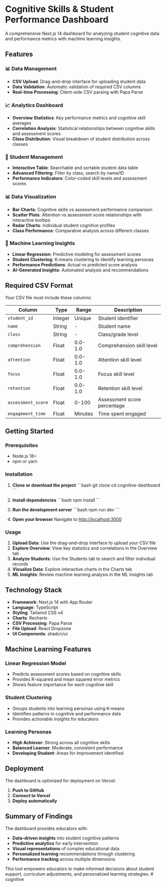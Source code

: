 # Cognitive Skills & Student Performance Dashboard

A comprehensive Next.js 14 dashboard for analyzing student cognitive data and performance metrics with machine learning insights.

## Features

### 📊 Data Management
- **CSV Upload**: Drag-and-drop interface for uploading student data
- **Data Validation**: Automatic validation of required CSV columns
- **Real-time Processing**: Client-side CSV parsing with Papa Parse

### 📈 Analytics Dashboard
- **Overview Statistics**: Key performance metrics and cognitive skill averages
- **Correlation Analysis**: Statistical relationships between cognitive skills and assessment scores
- **Class Distribution**: Visual breakdown of student distribution across classes

### 👥 Student Management
- **Interactive Table**: Searchable and sortable student data table
- **Advanced Filtering**: Filter by class, search by name/ID
- **Performance Indicators**: Color-coded skill levels and assessment scores

### 📊 Data Visualization
- **Bar Charts**: Cognitive skills vs assessment performance comparison
- **Scatter Plots**: Attention vs assessment score relationships with interactive tooltips
- **Radar Charts**: Individual student cognitive profiles
- **Class Performance**: Comparative analysis across different classes

### 🤖 Machine Learning Insights
- **Linear Regression**: Predictive modeling for assessment scores
- **Student Clustering**: K-means clustering to identify learning personas
- **Performance Predictions**: Actual vs predicted score analysis
- **AI-Generated Insights**: Automated analysis and recommendations

## Required CSV Format

Your CSV file must include these columns:

| Column | Type | Range | Description |
|--------|------|-------|-------------|
| `student_id` | Integer | Unique | Student identifier |
| `name` | String | - | Student name |
| `class` | String | - | Class/grade level |
| `comprehension` | Float | 0.0-1.0 | Comprehension skill level |
| `attention` | Float | 0.0-1.0 | Attention skill level |
| `focus` | Float | 0.0-1.0 | Focus skill level |
| `retention` | Float | 0.0-1.0 | Retention skill level |
| `assessment_score` | Float | 0-100 | Assessment score percentage |
| `engagement_time` | Float | Minutes | Time spent engaged |

## Getting Started

### Prerequisites
- Node.js 18+ 
- npm or yarn

### Installation

1. **Clone or download the project**
   \`\`\`bash
   git clone <repository-url>
   cd cognitive-dashboard
   \`\`\`

2. **Install dependencies**
   \`\`\`bash
   npm install
   \`\`\`

3. **Run the development server**
   \`\`\`bash
   npm run dev
   \`\`\`

4. **Open your browser**
   Navigate to [http://localhost:3000](http://localhost:3000)

### Usage

1. **Upload Data**: Use the drag-and-drop interface to upload your CSV file
2. **Explore Overview**: View key statistics and correlations in the Overview tab
3. **Analyze Students**: Use the Students tab to search and filter individual records
4. **Visualize Data**: Explore interactive charts in the Charts tab
5. **ML Insights**: Review machine learning analysis in the ML Insights tab

## Technology Stack

- **Framework**: Next.js 14 with App Router
- **Language**: TypeScript
- **Styling**: Tailwind CSS v4
- **Charts**: Recharts
- **CSV Processing**: Papa Parse
- **File Upload**: React Dropzone
- **UI Components**: shadcn/ui

## Machine Learning Features

### Linear Regression Model
- Predicts assessment scores based on cognitive skills
- Provides R-squared and mean squared error metrics
- Shows feature importance for each cognitive skill

### Student Clustering
- Groups students into learning personas using K-means
- Identifies patterns in cognitive and performance data
- Provides actionable insights for educators

### Learning Personas
- **High Achiever**: Strong across all cognitive skills
- **Balanced Learner**: Moderate, consistent performance
- **Developing Student**: Areas for improvement identified

## Deployment

The dashboard is optimized for deployment on Vercel:

1. **Push to GitHub**
2. **Connect to Vercel**
3. **Deploy automatically**

## Summary of Findings

The dashboard provides educators with:

- **Data-driven insights** into student cognitive patterns
- **Predictive analytics** for early intervention
- **Visual representations** of complex educational data
- **Personalized learning** recommendations through clustering
- **Performance tracking** across multiple dimensions

This tool empowers educators to make informed decisions about student support, curriculum adjustments, and personalized learning strategies.
#   c o g n i t i v e  
 